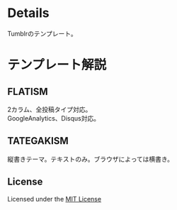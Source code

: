 # Details  
Tumblrのテンプレート。  
# テンプレート解説  
## FLATISM  
2カラム、全投稿タイプ対応。  
GoogleAnalytics、Disqus対応。  
## TATEGAKISM  
縦書きテーマ。テキストのみ。ブラウザによっては横書き。  
## License  
Licensed under the [MIT License](http://opensource.org/licenses/mit-license.php)
